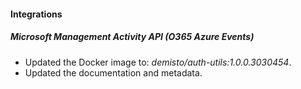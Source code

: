 #### Integrations

##### Microsoft Management Activity API (O365 Azure Events)

- Updated the Docker image to: *demisto/auth-utils:1.0.0.3030454*.
- Updated the documentation and metadata.
